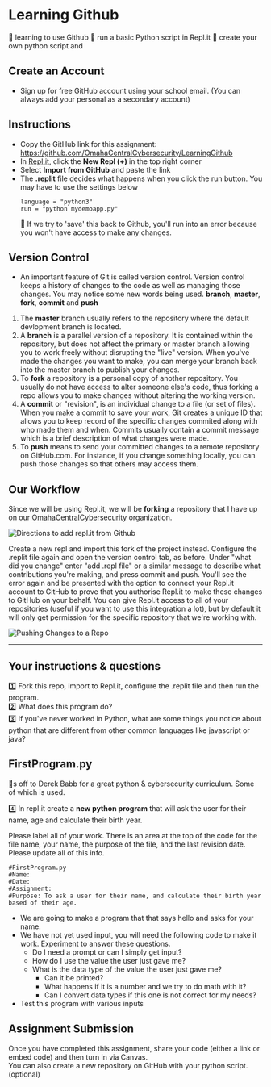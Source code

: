 # Learning Github
:pushpin: learning to use Github
:pushpin: run a basic Python script in Repl.it
:pushpin: create your own python script and 

## Create an Account
- Sign up for free GitHub account using your school email.  (You can always add your personal as a secondary account)

## Instructions
- Copy the GitHub link for this assignment: https://github.com/OmahaCentralCybersecurity/LearningGithub
- In [Repl.it](https://repl.it), click the **New Repl (+)** in the top right corner
- Select **Import from GitHub** and paste the link
- The **.replit** file decides what happens when you click the run button. You may have to use the settings below
  ```
  language = "python3"
  run = "python mydemoapp.py"
  ```
  :rotating_light: If we try to 'save' this back to Github, you'll run into an error because you won't have access to make any changes.  

## Version Control
- An important feature of Git is called version control. Version control keeps a history of changes to the code as well as managing those changes.  You may notice some new words being used.  **branch**, **master**, **fork**, **commit** and **push**

1. The **master** branch usually refers to the repository where the default devlopment branch is located.  
2. A **branch** is a parallel version of a repository. It is contained within the repository, but does not affect the primary or master branch allowing you to work freely without disrupting the "live" version. When you've made the changes you want to make, you can merge your branch back into the master branch to publish your changes.
3. To **fork** a repository is a personal copy of another repository.  You usually do not have access to alter someone else's code, thus forking a repo allows you to make changes without altering the working version.  
4. A **commit**  or "revision", is an individual change to a file (or set of files). When you make a commit to save your work, Git creates a unique ID that allows you to keep record of the specific changes commited along with who made them and when. Commits usually contain a commit message which is a brief description of what changes were made.
5. To **push** means to send your committed changes to a remote repository on GitHub.com. For instance, if you change something locally, you can push those changes so that others may access them.


## Our Workflow
Since we will be using Repl.it, we will be **forking** a repository that I have up on our [OmahaCentralCybersecurity](www.github.com/OmahaCentralCybersecurity) organization.

![Directions to add repl.it from Github](https://www.codewithrepl.it/img/06-importing-from-github.png)

Create a new repl and import this fork of the project instead.  Configure the .replit file again and open the version control tab, as before. Under "what did you change" enter "add .repl file" or a similar message to describe what contributions you're making, and press commit and push.  You'll see the error again and be presented with the option to connect your Repl.it account to GitHub to prove that you authorise Repl.it to make these changes to GitHub on your behalf. You can give Repl.it access to all of your repositories (useful if you want to use this integration a lot), but by default it will only get permission for the specific repository that we're working with.

![Pushing Changes to a Repo](https://www.codewithrepl.it/img/06-version-control-tab.png)

---

## Your instructions & questions
:one: Fork this repo, import to Repl.it, configure the .replit file and then run the program.  
:two: What does this program do?  
:three: If you've never worked in Python, what are some things you notice about python that are different from other common languages like javascript or java? 

## FirstProgram.py
:tophat:s off to Derek Babb for a great python & cybersecurity curriculum. Some of which is used. 

:four: In repl.it create a **new python program** that will ask the user for their name, age and calculate their birth year.  

Please label all of your work. There is an area at the top of the code for the file name, your name, the purpose of the file, and the last revision date. Please update all of this info.
```
#FirstProgram.py
#Name:
#Date:
#Assignment: 
#Purpose: To ask a user for their name, and calculate their birth year based of their age. 
```
- We are going to make a program that that says hello and asks for your name.  
- We have not yet used input, you will need the following code to make it work. Experiment to answer these questions.
  - Do I need a prompt or can I simply get input?
  - How do I use the value the user just gave me?
  - What is the data type of the value the user just gave me?
    - Can it be printed?
    - What happens if it is a number and we try to do math with it?
    - Can I convert data types if this one is not correct for my needs?
- Test this program with various inputs

## Assignment Submission
Once you have completed this assignment, share your code (either a link or embed code) and then turn in via Canvas.  
You can also create a new repository on GitHub with your python script.  (optional)
